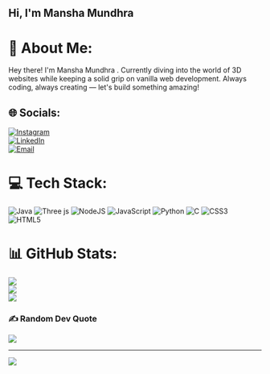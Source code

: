 ## Hi, I'm Mansha Mundhra

<!--
**MANSAMUNDHRA/MANSAMUNDHRA** is a ✨ _special_ ✨ repository because its `README.md` (this file) appears on your GitHub profile.

Here are some ideas to get you started:

- 🔭 I’m currently working on ...
- 🌱 I’m currently learning ...
- 👯 I’m looking to collaborate on ...
- 🤔 I’m looking for help with ...
- 💬 Ask me about ...
- 📫 How to reach me: ...
- 😄 Pronouns: ...
- ⚡ Fun fact: ...
-->
# 💫 About Me:
Hey there! I'm Mansha Mundhra . Currently diving into the world of 3D websites while keeping a solid grip on vanilla web development. Always coding, always creating — let's build something amazing!

## 🌐 Socials:  
[![Instagram](https://img.shields.io/badge/Instagram-%23E4405F.svg?logo=Instagram&logoColor=white)](https://instagram.com/manshamundhra19)  
[![LinkedIn](https://img.shields.io/badge/LinkedIn-%230077B5.svg?logo=linkedin&logoColor=white)](https://www.linkedin.com/in/mansha-mundhra-155140283/)  
[![Email](https://img.shields.io/badge/Email-D14836?logo=gmail&logoColor=white)](mailto:mansha.mundhra2005@gmail.com)


# 💻 Tech Stack:
![Java](https://img.shields.io/badge/java-%23ED8B00.svg?style=for-the-badge&logo=openjdk&logoColor=white) ![Three js](https://img.shields.io/badge/threejs-black?style=for-the-badge&logo=three.js&logoColor=white) ![NodeJS](https://img.shields.io/badge/node.js-6DA55F?style=for-the-badge&logo=node.js&logoColor=white) ![JavaScript](https://img.shields.io/badge/javascript-%23323330.svg?style=for-the-badge&logo=javascript&logoColor=%23F7DF1E) ![Python](https://img.shields.io/badge/python-3670A0?style=for-the-badge&logo=python&logoColor=ffdd54) ![C](https://img.shields.io/badge/c-%2300599C.svg?style=for-the-badge&logo=c&logoColor=white) ![CSS3](https://img.shields.io/badge/css3-%231572B6.svg?style=for-the-badge&logo=css3&logoColor=white) ![HTML5](https://img.shields.io/badge/html5-%23E34F26.svg?style=for-the-badge&logo=html5&logoColor=white)
# 📊 GitHub Stats:
![](https://github-readme-stats.vercel.app/api?username=MANSAMUNDHRA&theme=radical&hide_border=false&include_all_commits=true&count_private=true)<br/>
![](https://nirzak-streak-stats.vercel.app/?user=MANSAMUNDHRA&theme=radical&hide_border=false)<br/>
![](https://github-readme-stats.vercel.app/api/top-langs/?username=MANSAMUNDHRA&theme=radical&hide_border=false&include_all_commits=true&count_private=true&layout=compact)

### ✍️ Random Dev Quote
![](https://quotes-github-readme.vercel.app/api?type=horizontal&theme=tokyonight)

---
[![](https://visitcount.itsvg.in/api?id=MANSAMUNDHRA&icon=0&color=0)](https://visitcount.itsvg.in)

<!-- Proudly created with GPRM ( https://gprm.itsvg.in ) -->
